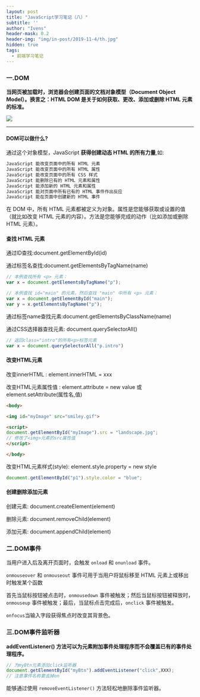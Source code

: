 ```yaml
---
layout: post
title: "JavaScript学习笔记（八）"
subtitle: ''
author: "Ivens"
header-mask: 0.2
header-img: "img/in-post/2019-11-4/th.jpg"
hidden: true
tags:
  - 前端学习笔记
---
```


### 一.DOM

**当网页被加载时，浏览器会创建页面的文档对象模型（Document Object Model）。换言之：HTML DOM 是关于如何获取、更改、添加或删除 HTML 元素的标准。**

![](../../../../img/in-post/2019-11-6/a.png)

***

#### DOM可以做什么?

通过这个对象模型，JavaScript **获得创建动态 HTML 的所有力量**,如:

```txt
JavaScript 能改变页面中的所有 HTML 元素
JavaScript 能改变页面中的所有 HTML 属性
JavaScript 能改变页面中的所有 CSS 样式
JavaScript 能删除已有的 HTML 元素和属性
JavaScript 能添加新的 HTML 元素和属性
JavaScript 能对页面中所有已有的 HTML 事件作出反应
JavaScript 能在页面中创建新的 HTML 事件
```

在 DOM 中，所有 HTML 元素都被定义为对象。属性是您能够获取或设置的值（就比如改变 HTML 元素的内容）。方法是您能够完成的动作（比如添加或删除 HTML 元素）。


#### 查找 HTML 元素

通过ID查找:document.getElementById(id)

通过标签名查找:document.getElementsByTagName(name)
```js
// 本例查找所有 <p> 元素：
var x = document.getElementsByTagName("p");
```

```js
// 本例查找 id="main" 的元素，然后查找 "main" 中所有 <p> 元素：
var x = document.getElementById("main");
var y = x.getElementsByTagName("p"); 
```

通过标签name查找元素:document.getElementsByClassName(name)

通过CSS选择器查找元素: document.querySelectorAll()
```js
// 返回class="intro"的所有<p>标签元素
var x = document.querySelectorAll("p.intro")
```

#### 改变HTML元素

改变innerHTML : element.innerHTML = xxx

改变HTML元素属性值 : element.attribute = new value 或  element.setAttribute(属性名,值)
```html
<body>

<img id="myImage" src="smiley.gif">

<script>
document.getElementById("myImage").src = "landscape.jpg";
// 修改了<img>元素的src属性值
</script>

</body>
```

改变HTML元素样式(style): element.style.property = new style 
```js
document.getElementById("p1").style.color = "blue";
```

#### 创建删除添加元素

创建元素: document.createElement(element)

删除元素: document.removeChild(element)

添加元素: document.appendChild(element)

### 二.DOM事件

当用户进入后及离开页面时，会触发 `onload` 和 `onunload` 事件。

`onmouseover` 和 `onmouseout` 事件可用于当用户将鼠标移至 HTML 元素上或移出时触发某个函数

首先当鼠标按钮被点击时，`onmousedown` 事件被触发；然后当鼠标按钮被释放时，`onmouseup` 事件被触发；最后，当鼠标点击完成后，`onclick` 事件被触发。

`onfocus`当输入字段获得焦点时改变其背景色。

### 三.DOM事件监听器

**addEventListener() 方法可以为元素附加事件处理程序而不会覆盖已有的事件处理程序。**

```js
// 为myBtn元素添加click监听器
document.getElementById("myBtn").addEventListener("click",XXX);
// 注意事件名称要去掉on
```

能够通过使用 `removeEventListener()` 方法轻松地删除事件监听器。

